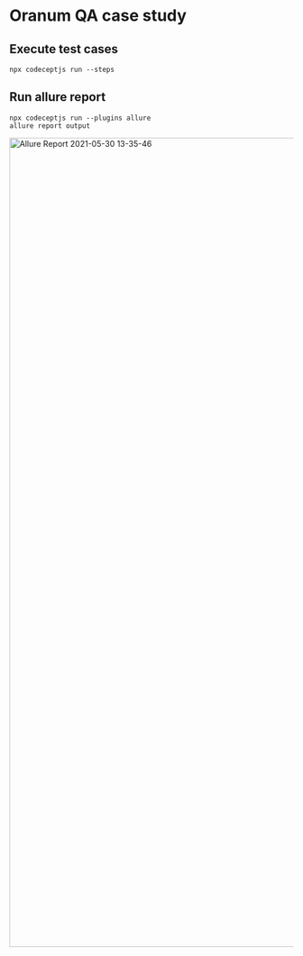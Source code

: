 
# Oranum QA case study


## Execute test cases


```
npx codeceptjs run --steps 
```



 ## Run allure report 


```
npx codeceptjs run --plugins allure
allure report output
```

<img width="1437" alt="Allure Report 2021-05-30 13-35-46" src="https://user-images.githubusercontent.com/85074274/120116058-fb443480-c18e-11eb-8ea3-7b63dcc6ca2c.png">
